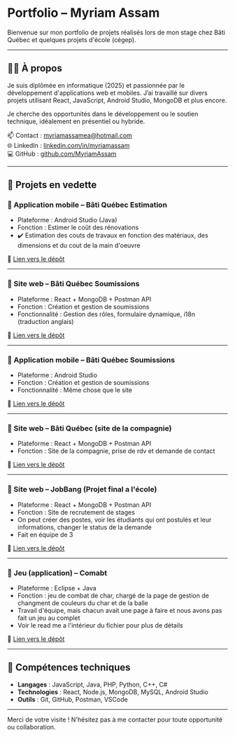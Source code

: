 # Portfolio – Myriam Assam

Bienvenue sur mon portfolio de projets réalisés lors de mon stage chez Bâti Québec et quelques projets d'école (cégep).

---

## 👩‍💻 À propos

Je suis diplômée en informatique (2025) et passionnée par le développement d'applications web et mobiles. J’ai travaillé sur divers projets utilisant React, JavaScript, Android Studio, MongoDB et plus encore.

Je cherche des opportunités dans le développement ou le soutien technique, idéalement en présentiel ou hybride.

📫 Contact : myriamassamea@hotmail.com  
🌐 LinkedIn : [linkedin.com/in/myriamassam](https://www.linkedin.com/feed/?trk=public_profile_not-found-log-in_google-one-tap-submit)  
💻 GitHub : [github.com/MyriamAssam](https://github.com/MyriamAssam/app-soumission)

---

## 📂 Projets en vedette

### 🔹 Application mobile – Bâti Québec Estimation
- Plateforme : Android Studio (Java)
- Fonction : Estimer le coût des rénovations
- ✔️ Estimation des couts de travaux en fonction des matériaux, des dimensions et du cout de la main d'oeuvre

🔗 [Lien vers le dépôt](https://github.com/MyriamAssam/app-estimation)

---

### 🔹 Site web – Bâti Québec Soumissions
- Plateforme : React + MongoDB + Postman API
- Fonction : Création et gestion de soumissions
- Fonctionnalité : Gestion des rôles, formulaire dynamique, i18n (traduction anglais)

🔗 [Lien vers le dépôt](https://github.com/MyriamAssam/app-soumission)

---
### 🔹 Application mobile – Bâti Québec Soumissions
- Plateforme : Android Studio
- Fonction : Création et gestion de soumissions
- Fonctionnalité : Même chose que le site

🔗 [Lien vers le dépôt](https://github.com/MyriamAssam/soumissions-and.git)

---

### 🔹 Site web – Bâti Québec (site de la compagnie)
- Plateforme : React + MongoDB + Postman API
- Fonction : Site de la compagnie, prise de rdv et demande de contact

🔗 [Lien vers le dépôt](https://github.com/MyriamAssam/bati.git)

---

### 🔹 Site web – JobBang (Projet final a l'école)
- Plateforme : React + MongoDB + Postman API
- Fonction : Site de recrutement de stages
- On peut créer des postes, voir les étudiants qui ont postulés et leur informations, changer le status de la demande
- Fait en équipe de 3 

🔗 [Lien vers le dépôt](https://github.com/MyriamAssam/ProjetJob.git)

---

### 🔹 Jeu (application) – Comabt
- Plateforme : Eclipse + Java
- Fonction : jeu de combat de char, chargé de la page de gestion de changment de couleurs du char et de la balle
- Travail d'équipe, mais chacun avait une page à faire et nous avons pas fait un jeu au complet
- Voir le read me a l'intérieur du fichier pour plus de détails

🔗 [Lien vers le dépôt](https://github.com/MyriamAssam/ProjetJob.git)

---

## 📌 Compétences techniques

- **Langages** : JavaScript, Java, PHP, Python, C++, C#
- **Technologies** : React, Node.js, MongoDB, MySQL, Android Studio
- **Outils** : Git, GitHub, Postman, VSCode

---
Merci de votre visite ! N'hésitez pas à me contacter pour toute opportunité ou collaboration.
